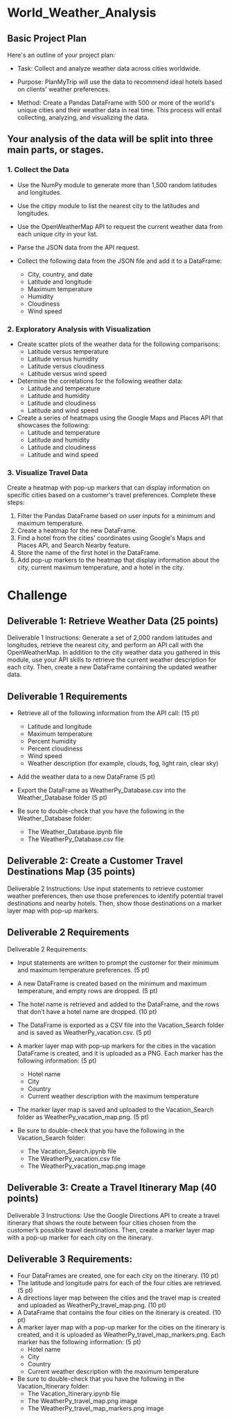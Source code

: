 # World_Weather_Analysis

 ## Basic Project Plan

Here's an outline of your project plan:

  - Task: Collect and analyze weather data across cities worldwide.

  - Purpose: PlanMyTrip will use the data to recommend ideal hotels based on clients' weather preferences.

  - Method: Create a Pandas DataFrame with 500 or more of the world's unique cities and their weather data in real time. This process will entail   collecting, analyzing, and visualizing the data.
  
  
## Your analysis of the data will be split into three main parts, or stages.

### 1. Collect the Data

   - Use the NumPy module to generate more than 1,500 random latitudes and longitudes.
    
   - Use the citipy module to list the nearest city to the latitudes and longitudes.
    
   - Use the OpenWeatherMap API to request the current weather data from each unique   city in your list.
    
   - Parse the JSON data from the API request.
    
   - Collect the following data from the JSON file and add it to a DataFrame:
    
       - City, country, and date
       - Latitude and longitude
       - Maximum temperature
       - Humidity
       - Cloudiness
       - Wind speed
      
### 2. Exploratory Analysis with Visualization

  - Create scatter plots of the weather data for the following comparisons:
       - Latitude versus temperature
       - Latitude versus humidity
       - Latitude versus cloudiness
       - Latitude versus wind speed
  - Determine the correlations for the following weather data:
       - Latitude and temperature
       - Latitude and humidity
       - Latitude and cloudiness
       - Latitude and wind speed
  - Create a series of heatmaps using the Google Maps and Places API that showcases the following:
      - Latitude and temperature
      - Latitude and humidity
      - Latitude and cloudiness
      - Latitude and wind speed
### 3. Visualize Travel Data

 Create a heatmap with pop-up markers that can display information on specific cities based on a customer's travel preferences. Complete these steps:

   1. Filter the Pandas DataFrame based on user inputs for a minimum and maximum temperature.
   2. Create a heatmap for the new DataFrame.
   3. Find a hotel from the cities' coordinates using Google's Maps and Places API, and Search Nearby feature.
   4. Store the name of the first hotel in the DataFrame.
   5. Add pop-up markers to the heatmap that display information about the city, current maximum temperature, and a hotel in the city.



# Challenge
 ## Deliverable 1: Retrieve Weather Data (25 points)
 Deliverable 1 Instructions: Generate a set of 2,000 random latitudes and longitudes, retrieve the nearest city, and perform an API call with the OpenWeatherMap. In addition to the city weather data you gathered in this module, use your API skills to retrieve the current weather description for each city. Then, create a new DataFrame containing the updated weather data.
 
 ## Deliverable 1 Requirements
 - Retrieve all of the following information from the API call: (15 pt)

   - Latitude and longitude
   - Maximum temperature
   - Percent humidity
   - Percent cloudiness
   - Wind speed
   - Weather description (for example, clouds, fog, light rain, clear sky)
 - Add the weather data to a new DataFrame (5 pt)
- Export the DataFrame as WeatherPy_Database.csv into the Weather_Database folder (5 pt)
- Be sure to double-check that you have the following in the Weather_Database folder:

    - The Weather_Database.ipynb file
    - The WeatherPy_Database.csv file

## Deliverable 2: Create a Customer Travel Destinations Map (35 points)
 Deliverable 2 Instructions: Use input statements to retrieve customer weather preferences, then use those preferences to identify potential travel destinations and nearby hotels. Then, show those destinations on a marker layer map with pop-up markers.

## Deliverable 2 Requirements
Deliverable 2 Requirements:
 - Input statements are written to prompt the customer for their minimum and maximum temperature preferences. (5 pt)
 - A new DataFrame is created based on the minimum and maximum temperature, and empty rows are dropped. (5 pt)
 - The hotel name is retrieved and added to the DataFrame, and the rows that don’t have a hotel name are dropped. (10 pt)
 - The DataFrame is exported as a CSV file into the Vacation_Search folder and is saved as WeatherPy_vacation.csv. (5 pt)
 - A marker layer map with pop-up markers for the cities in the vacation DataFrame is created, and it is uploaded as a PNG. Each marker has the following information: (5 pt)
     - Hotel name
     - City
     - Country
     - Current weather description with the maximum temperature
  - The marker layer map is saved and uploaded to the Vacation_Search folder as WeatherPy_vacation_map.png. (5 pt)
 - Be sure to double-check that you have the following in the Vacation_Search folder:

    - The Vacation_Search.ipynb file
    - The WeatherPy_vacation.csv file
    - The WeatherPy_vacation_map.png image

## Deliverable 3: Create a Travel Itinerary Map (40 points)
Deliverable 3 Instructions: Use the Google Directions API to create a travel itinerary that shows the route between four cities chosen from the customer’s possible travel destinations. Then, create a marker layer map with a pop-up marker for each city on the itinerary.

## Deliverable 3 Requirements:

 - Four DataFrames are created, one for each city on the itinerary. (10 pt)
 - The latitude and longitude pairs for each of the four cities are retrieved. (5 pt)
 - A directions layer map between the cities and the travel map is created and uploaded as WeatherPy_travel_map.png. (10 pt)
 - A DataFrame that contains the four cities on the itinerary is created. (10 pt)
 - A marker layer map with a pop-up marker for the cities on the itinerary is created, and it is uploaded as WeatherPy_travel_map_markers.png. Each marker has the following information: (5 pt)
   - Hotel name
   - City
   - Country
   - Current weather description with the maximum temperature
- Be sure to double-check that you have the following in the Vacation_Itinerary folder:
  - The Vacation_Itinerary.ipynb file
  - The WeatherPy_travel_map.png image
  - The WeatherPy_travel_map_markers.png image
